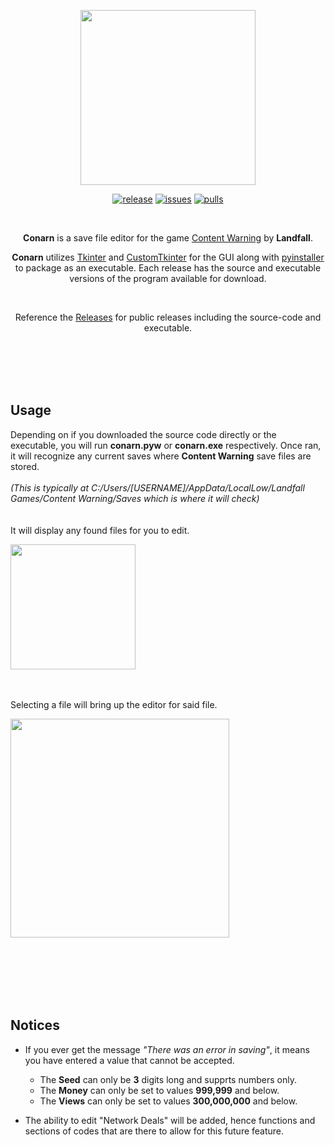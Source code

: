 <p align="center">
    <img src="https://github.com/IrtsaDevelopment/conarn/assets/139963912/5b365b42-4fdd-424a-a1da-a1e9590f5819"
        height="280">
</p>
<p align="center">
<a href="https://github.com/irtsa-dev/conarn/releases/tag/v1.1.0">
        <img src="https://img.shields.io/badge/release-1.1.0-brightgreen"
            alt="release"></a>
<a href="https://github.com/irtsa-dev/conarn/issues">
        <img src="https://custom-icon-badges.demolab.com/github/issues-raw/irtsa-dev/conarn?logo=issue"
            alt="issues"></a>
<a href="https://github.com/irtsa-dev/conarn/pulls">
        <img src="https://custom-icon-badges.demolab.com/github/issues-pr/irtsa-dev/conarn?logo=git-pull-request"
            alt="pulls"></a>
</p>
<br />
<p align="center">
    <b>Conarn</b> is a save file editor for the game <a href="https://store.steampowered.com/app/2881650/Content_Warning/">Content Warning</a> by <b>Landfall</b>. 
</p>
<p align="center">
    <b>Conarn</b> utilizes <a href="https://github.com/python/cpython/blob/3.12/Lib/tkinter/__init__.py">Tkinter</a> and <a href="https://github.com/TomSchimansky/CustomTkinter">CustomTkinter</a> for the GUI along with <a href="https://github.com/pyinstaller/pyinstaller">pyinstaller</a> to package as an executable. Each release has the source and executable versions of the program available for download.
</p>
<br />
<p align="center">
    Reference the <a href="https://github.com/irtsa-dev/conarn/releases">Releases</a> for public releases including the source-code and executable.
</p>
<br />
<br />
<br />
<br />

## Usage
Depending on if you downloaded the source code directly or the executable, you will run **conarn.pyw** or **conarn.exe** respectively. Once ran, it will recognize any current saves where **Content Warning** save files are stored. 
<br />
<br />
*(This is typically at C:/Users/[USERNAME]/AppData/LocalLow/Landfall Games/Content Warning/Saves which is where it will check)*
<br />
<br />
<br />
It will display any found files for you to edit.
<p align="left">
    <img src="https://github.com/IrtsaDevelopment/conarn/assets/139963912/a055dcdd-7b8b-4727-99ea-f13357c14ca5"
        height="200">
</p>
<br />
<br />
Selecting a file will bring up the editor for said file.
<p align="left">
    <img src="https://github.com/IrtsaDevelopment/conarn/assets/139963912/7b613928-59a5-4523-a27e-0fb50cba8c60"
        height="350">
</p>
<br />
<br />
<br />
<br />
<br />

## Notices
- If you ever get the message *"There was an error in saving"*, it means you have entered a value that cannot be accepted.
  - The **Seed** can only be **3** digits long and supprts numbers only.
  - The **Money** can only be set to values **999,999** and below.
  - The **Views** can only be set to values **300,000,000** and below.

- The ability to edit "Network Deals" will be added, hence functions and sections of codes that are there to allow for this future feature.
